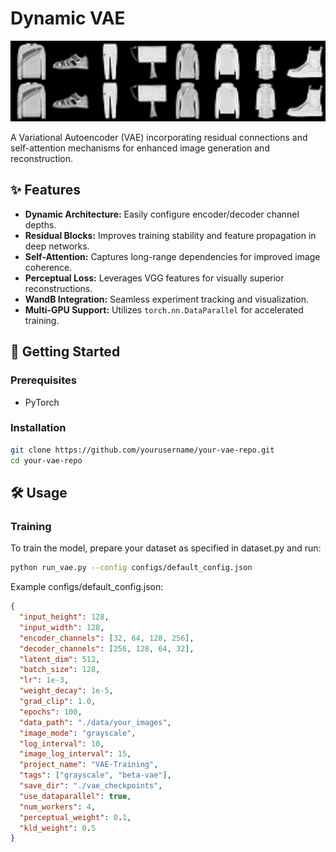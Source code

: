 # Dynamic VAE

<p align="center">
  <img src="image/grid.png" alt="Reconstructions Grid" width="600"/>
</p>

A Variational Autoencoder (VAE) incorporating residual connections and self-attention mechanisms for enhanced image generation and reconstruction.

## ✨ Features

- **Dynamic Architecture:** Easily configure encoder/decoder channel depths.
- **Residual Blocks:** Improves training stability and feature propagation in deep networks.
- **Self-Attention:** Captures long-range dependencies for improved image coherence.
- **Perceptual Loss:** Leverages VGG features for visually superior reconstructions.
- **WandB Integration:** Seamless experiment tracking and visualization.
- **Multi-GPU Support:** Utilizes `torch.nn.DataParallel` for accelerated training.

## 🚀 Getting Started

### Prerequisites

- PyTorch

### Installation

```bash
git clone https://github.com/yourusername/your-vae-repo.git
cd your-vae-repo
```

## 🛠 Usage

### Training

To train the model, prepare your dataset as specified in dataset.py and run:

```bash
python run_vae.py --config configs/default_config.json
```

Example configs/default_config.json:

```json
{
  "input_height": 128,
  "input_width": 128,
  "encoder_channels": [32, 64, 128, 256],
  "decoder_channels": [256, 128, 64, 32],
  "latent_dim": 512,
  "batch_size": 128,
  "lr": 1e-3,
  "weight_decay": 1e-5,
  "grad_clip": 1.0,
  "epochs": 100,
  "data_path": "./data/your_images",
  "image_mode": "grayscale",
  "log_interval": 10,
  "image_log_interval": 15,
  "project_name": "VAE-Training",
  "tags": ["grayscale", "beta-vae"],
  "save_dir": "./vae_checkpoints",
  "use_dataparallel": true,
  "num_workers": 4,
  "perceptual_weight": 0.1,
  "kld_weight": 0.5
}
```
